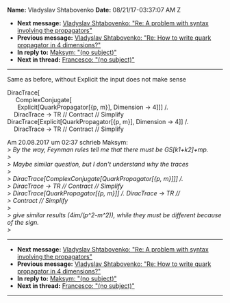 **Name:** Vladyslav Shtabovenko
**Date:** 08/21/17-03:37:07 AM Z

  - **Next message:** [Vladyslav Shtabovenko: "Re: A problem with syntax
    involving the propagators"](1305.html)
  - **Previous message:** [Vladyslav Shtabovenko: "Re: How to write
    quark propagator in 4 dimensions?"](1303.html)
  - **In reply to:** [Maksym: "(no subject)"](1301.html)
  - **Next in thread:** [Francesco: "(no subject)"](1320.html)

-----

Same as before, without Explicit the input does not make sense  

DiracTrace[  
     ComplexConjugate[  
      Explicit[QuarkPropagator[{p, m}], Dimension -\>
4]]] /.  
    DiracTrace -\> TR // Contract // Simplify  
DiracTrace[Explicit[QuarkPropagator[{p, m}], Dimension
-\> 4]] /.  
    DiracTrace -\> TR // Contract // Simplify  

Am 20.08.2017 um 02:37 schrieb Maksym:  
*\> By the way, Feynman rules tell me that there must be
GS[k1+k2]+mp.*  
*\>*  
*\> Maybe similar question, but I don't understand why the traces*  
*\>*  
*\> DiracTrace[ComplexConjugate[QuarkPropagator[{p,
m}]]] /.*  
*\> DiracTrace -\> TR // Contract // Simplify*  
*\> DiracTrace[QuarkPropagator[{p, m}]] /. DiracTrace
-\> TR //*  
*\> Contract // Simplify*  
*\>*  
*\> give similar results (4im/(p^2-m^2)), while they must be different
because of the sign.*  
*\>*  

-----

  - **Next message:** [Vladyslav Shtabovenko: "Re: A problem with syntax
    involving the propagators"](1305.html)
  - **Previous message:** [Vladyslav Shtabovenko: "Re: How to write
    quark propagator in 4 dimensions?"](1303.html)
  - **In reply to:** [Maksym: "(no subject)"](1301.html)
  - **Next in thread:** [Francesco: "(no subject)"](1320.html)

-----

